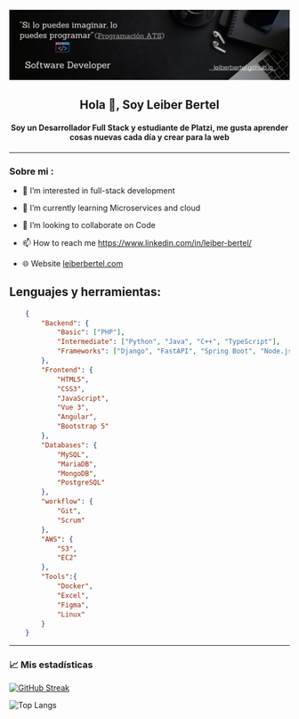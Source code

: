 ![banner_github](/banner_github_update.png)
<div id="header" align="center">
    <h2 align="center">Hola 👋, Soy Leiber Bertel</h1> 
    <h4>Soy un Desarrollador Full Stack y estudiante de Platzi, me gusta aprender cosas nuevas cada día y crear para la web</h4>
</div>

---
### Sobre mi :

- 👀 I’m interested in full-stack development

- 🌱 I’m currently learning Microservices and cloud

- 💞️ I’m looking to collaborate on Code

- 📫 How to reach me https://www.linkedin.com/in/leiber-bertel/

- 🌐 Website [leiberbertel.com](https://leiberbertel.github.io/)


## Lenguajes y herramientas:
```json
    {
        "Backend": {
            "Basic": ["PHP"],
            "Intermediate": ["Python", "Java", "C++", "TypeScript"],
            "Frameworks": ["Django", "FastAPI", "Spring Boot", "Node.js", "Express.js"]
        },
        "Frontend": {
            "HTML5",
            "CSS3",
            "JavaScript",
            "Vue 3",
            "Angular",
            "Bootstrap 5"
        },
        "Databases": {
            "MySQL",
            "MariaDB",
            "MongoDB",
            "PostgreSQL"
        },
        "workflow": {
            "Git",
            "Scrum"
        },
        "AWS": {
            "S3",
            "EC2"
        },     
        "Tools":{
            "Docker",
            "Excel",
            "Figma",
            "Linux"
        }
    }
```

---

### 📈 Mis estadísticas

<!--- Streak-Racha--->
[![GitHub Streak](https://streak-stats.demolab.com?user=Leiberbertel&theme=radical&locale=es&date_format=j%20M%5B%20Y%5D)](https://git.io/streak-stats)

<!--- Most-Language-used--->
![Top Langs](https://github-readme-stats.vercel.app/api/top-langs/?username=leiberbertel&layout=compact&theme=radical)

<!---
leiberbertel/leiberbertel is a ✨ special ✨ repository because its `README.md` (this file) appears on your GitHub profile.
You can click the Preview link to take a look at your changes.
--->
